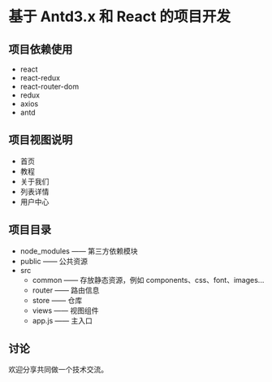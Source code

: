 # 基于 Antd3.x 和 React 的项目开发

## 项目依赖使用
- react
- react-redux
- react-router-dom
- redux
- axios
- antd

## 项目视图说明
- 首页
- 教程
- 关于我们
- 列表详情
- 用户中心

## 项目目录
- node_modules —— 第三方依赖模块
- public —— 公共资源
- src
    - common —— 存放静态资源，例如 components、css、font、images...
    - router —— 路由信息
    - store  —— 仓库
    - views  —— 视图组件
    - app.js —— 主入口

## 讨论
欢迎分享共同做一个技术交流。
